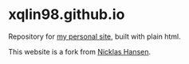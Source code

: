 # xqlin98.github.io
Repository for [my personal site](https://xqlin98.github.io/), built with plain html.

This website is a fork from [Nicklas Hansen](https://nicklashansen.github.io/).
